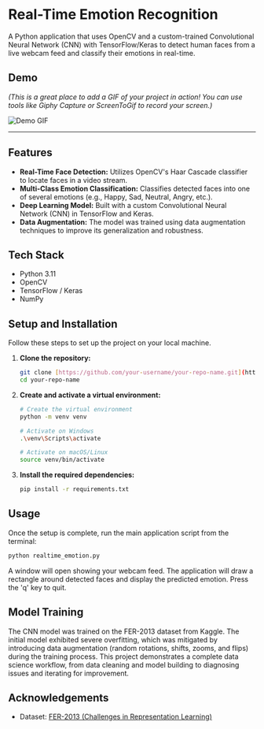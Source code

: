 # Real-Time Emotion Recognition

A Python application that uses OpenCV and a custom-trained Convolutional Neural Network (CNN) with TensorFlow/Keras to detect human faces from a live webcam feed and classify their emotions in real-time.

## Demo

*(This is a great place to add a GIF of your project in action! You can use tools like Giphy Capture or ScreenToGif to record your screen.)*

![Demo GIF](c:\Users\nifem\Downloads\emotiongif.gif)

---

## Features

-   **Real-Time Face Detection:** Utilizes OpenCV's Haar Cascade classifier to locate faces in a video stream.
-   **Multi-Class Emotion Classification:** Classifies detected faces into one of several emotions (e.g., Happy, Sad, Neutral, Angry, etc.).
-   **Deep Learning Model:** Built with a custom Convolutional Neural Network (CNN) in TensorFlow and Keras.
-   **Data Augmentation:** The model was trained using data augmentation techniques to improve its generalization and robustness.

## Tech Stack

-   Python 3.11
-   OpenCV
-   TensorFlow / Keras
-   NumPy

## Setup and Installation

Follow these steps to set up the project on your local machine.

1.  **Clone the repository:**
    ```bash
    git clone [https://github.com/your-username/your-repo-name.git](https://github.com/your-username/your-repo-name.git)
    cd your-repo-name
    ```

2.  **Create and activate a virtual environment:**
    ```bash
    # Create the virtual environment
    python -m venv venv

    # Activate on Windows
    .\venv\Scripts\activate

    # Activate on macOS/Linux
    source venv/bin/activate
    ```

3.  **Install the required dependencies:**
    ```bash
    pip install -r requirements.txt
    ```

## Usage

Once the setup is complete, run the main application script from the terminal:

```bash
python realtime_emotion.py
```

A window will open showing your webcam feed. The application will draw a rectangle around detected faces and display the predicted emotion. Press the 'q' key to quit.

## Model Training

The CNN model was trained on the FER-2013 dataset from Kaggle. The initial model exhibited severe overfitting, which was mitigated by introducing data augmentation (random rotations, shifts, zooms, and flips) during the training process. This project demonstrates a complete data science workflow, from data cleaning and model building to diagnosing issues and iterating for improvement.

## Acknowledgements

-   Dataset: [FER-2013 (Challenges in Representation Learning)](https://www.kaggle.com/c/challenges-in-representation-learning-facial-expression-recognition-challenge/data)